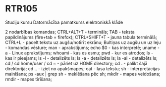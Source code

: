 # RTR105
Studiju kursu Datormācība pamatkurss elektroniskā klāde


2 nodarbības komandas;
CTRL+ALT+T - termināls;
TAB - teksta papildinājums (fire+tab = firefox);
CTRL+SHIFT+T - jauna tabula terminālā;
CTRL+L - pacelt tekstu uz augšu/notīrīt ekrānu;
Bultiņas uz augšu un uz leju - komandas vēsture;
man - aprakstījums;
echo $0 - kas interpretē;
uname -a - Linux aprakstījums;
whoami - kas es esmu;
pwd - kur es atrodos;
ls - kas ir pieejams;
ls -l - detalizēts ls;
ls -a - detalizēts ls;
la -al - detalizēts ls;
cd / cd home/user / cd ~ - pāriet uz HOME directory;
cd . - palikt šajā direktorijā;
cd .. - iziet no apakšmapes;
cat - lasa tekstu;
sh - interpretācijas mainīšana;
ps -aux | grep sh - meklēšana pēc sh;
mkdir - mapes veidošana;
rmdir - mapes tīrīšana;

